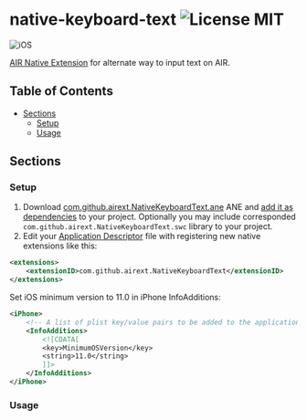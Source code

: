native-keyboard-text ![License MIT](http://img.shields.io/badge/license-MIT-lightgray.svg)
==========

![iOS](https://img.shields.io/badge/iOS-11.0-blue)

[AIR Native Extension](http://www.adobe.com/devnet/air/native-extensions-for-air.html) for alternate way to input text on AIR.

## Table of Contents

- [Sections](#sections)
  - [Setup](#setup)
  - [Usage](#usage)
  
## Sections

### Setup

1. Download [com.github.airext.NativeKeyboardText.ane](https://github.com/airext/native-keyboard-text/releases) ANE and [add it as dependencies](http://bit.ly/2xTSJry) to your project. Optionally you may include corresponded `com.github.airext.NativeKeyboardText.swc` library to your project.
2. Edit your [Application Descriptor](http://help.adobe.com/en_US/air/build/WS5b3ccc516d4fbf351e63e3d118666ade46-7ff1.html) file with registering new native extensions like this:
```xml
<extensions>
    <extensionID>com.github.airext.NativeKeyboardText</extensionID>
</extensions>
```

Set iOS minimum version to 11.0 in iPhone InfoAdditions:
```xml
<iPhone>
    <!-- A list of plist key/value pairs to be added to the application Info.plist -->
    <InfoAdditions>
        <![CDATA[
        <key>MinimumOSVersion</key>
        <string>11.0</string>
        ]]>
    </InfoAdditions>
</iPhone>
```

### Usage
